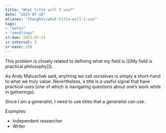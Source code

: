 ```yaml
---
title: "What title will I use?"
date: "2023-07-18"
aliases: "thoughts/what-title-will-i-use"
tags:
- "notes"
- "seedlings"
sr-due: 2023-07-21
sr-interval: 3
sr-ease: 250
---
```


This problem is closely related to defining what my field is ([[My field is practical philosophy]]).

As Andy Matuschak said, anything we call ourselves is simply a short-hand to what we truly value. Nevertheless, a title is a useful signal that have practical uses (one of which is navigating questions about one’s work while in gatherings).

Since I am a generalist, I need to use titles that a generalist can use.

Examples:

- Independent researcher
- Writer

